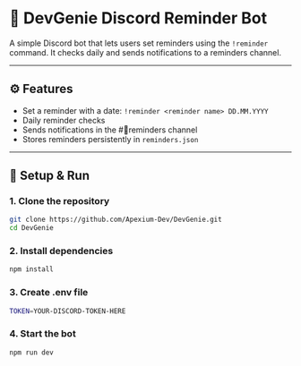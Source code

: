 # 📅 DevGenie Discord Reminder Bot

A simple Discord bot that lets users set reminders using the `!reminder` command. It checks daily and sends notifications to a reminders channel.

---

## ⚙️ Features

- Set a reminder with a date: `!reminder <reminder name> DD.MM.YYYY`
- Daily reminder checks
- Sends notifications in the #🧞reminders channel
- Stores reminders persistently in `reminders.json`

---

## 🚀 Setup & Run

### 1. Clone the repository

```bash
git clone https://github.com/Apexium-Dev/DevGenie.git
cd DevGenie
```

### 2. Install dependencies

```bash
npm install
```

### 3. Create .env file

```bash
TOKEN=YOUR-DISCORD-TOKEN-HERE
```

### 4. Start the bot

```bash
npm run dev
```

